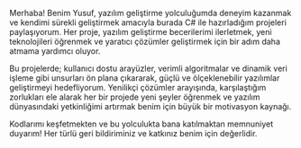 Merhaba! Benim Yusuf, yazılım geliştirme yolculuğumda deneyim kazanmak ve kendimi sürekli geliştirmek amacıyla burada C# ile hazırladığım projeleri paylaşıyorum. Her proje, yazılım geliştirme becerilerimi ilerletmek, yeni teknolojileri öğrenmek ve yaratıcı çözümler geliştirmek için bir adım daha atmama yardımcı oluyor.

Bu projelerde; kullanıcı dostu arayüzler, verimli algoritmalar ve dinamik veri işleme gibi unsurları ön plana çıkararak, güçlü ve ölçeklenebilir yazılımlar geliştirmeyi hedefliyorum. Yenilikçi çözümler arayışında, karşılaştığım zorlukları ele alarak her bir projede yeni şeyler öğrenmek ve yazılım dünyasındaki yetkinliğimi artırmak benim için büyük bir motivasyon kaynağı.

Kodlarımı keşfetmekten ve bu yolculukta bana katılmaktan memnuniyet duyarım! Her türlü geri bildiriminiz ve katkınız benim için değerlidir.
